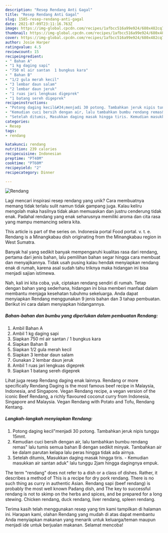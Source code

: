```yaml
---
description: "Resep Rendang Anti Gagal"
title: "Resep Rendang Anti Gagal"
slug: 1585-resep-rendang-anti-gagal
date: 2021-07-09T23:11:16.763Z
image: https://img-global.cpcdn.com/recipes/1afbcc516a99e924/680x482cq70/rendang-foto-resep-utama.jpg
thumbnail: https://img-global.cpcdn.com/recipes/1afbcc516a99e924/680x482cq70/rendang-foto-resep-utama.jpg
cover: https://img-global.cpcdn.com/recipes/1afbcc516a99e924/680x482cq70/rendang-foto-resep-utama.jpg
author: Josie Harper
ratingvalue: 4.5
reviewcount: 15
recipeingredient:
- " Bahan A"
- "1 kg daging sapi"
- "750 ml air santan  1 bungkus kara"
- " Bahan B"
- "1/2 gula merah kecil"
- "3 lembar daun salam"
- "2 lembar daun jeruk"
- "1 ruas jari lengkuas digeprek"
- "1 batang sereh digeprek"
recipeinstructions:
- "Potong daging kecil&#34;menjadi 30 potong. Tambahkan jeruk nipis tunggu 15mnt."
- "Kemudian cuci bersih dengan air, lalu tambahkan bumbu rendang remas&#34; lalu tumis semua bahan B dengan sedikit minyak. Tambahkan air ke dalam parutan kelapa lalu peras hingga tidak ada airnya."
- "Setelah ditumis, Masukkan daging masak hingga tiris. Kemudian masukkan air santan aduk&#34; lalu tunggu 2jam hingga dagingnya empuk."
categories:
- Resep
tags:
- rendang

katakunci: rendang 
nutrition: 239 calories
recipecuisine: Indonesian
preptime: "PT40M"
cooktime: "PT60M"
recipeyield: "2"
recipecategory: Dinner

---
```



![Rendang](https://img-global.cpcdn.com/recipes/1afbcc516a99e924/680x482cq70/rendang-foto-resep-utama.jpg)

Lagi mencari inspirasi resep rendang yang unik? Cara membuatnya memang tidak terlalu sulit namun tidak gampang juga. Kalau keliru mengolah maka hasilnya tidak akan memuaskan dan justru cenderung tidak enak. Padahal rendang yang enak seharusnya memiliki aroma dan cita rasa yang mampu memancing selera kita.

This article is part of the series on. Indonesia portal Food portal. v. t. e. Rendang is a Minangkabau dish originating from the Minangkabau region in West Sumatra.

Banyak hal yang sedikit banyak mempengaruhi kualitas rasa dari rendang, pertama dari jenis bahan, lalu pemilihan bahan segar hingga cara membuat dan menyajikannya. Tidak usah pusing kalau hendak menyiapkan rendang enak di rumah, karena asal sudah tahu triknya maka hidangan ini bisa menjadi sajian istimewa.


Nah, kali ini kita coba, yuk, ciptakan rendang sendiri di rumah. Tetap dengan bahan yang sederhana, hidangan ini bisa memberi manfaat dalam membantu menjaga kesehatan tubuhmu sekeluarga. Anda dapat menyiapkan Rendang menggunakan 9 jenis bahan dan 3 tahap pembuatan. Berikut ini cara dalam menyiapkan hidangannya.

<!--inarticleads1-->

##### Bahan-bahan dan bumbu yang diperlukan dalam pembuatan Rendang:

1. Ambil  Bahan A
1. Ambil 1 kg daging sapi
1. Siapkan 750 ml air santan / 1 bungkus kara
1. Siapkan  Bahan B
1. Siapkan 1/2 gula merah kecil
1. Siapkan 3 lembar daun salam
1. Gunakan 2 lembar daun jeruk
1. Ambil 1 ruas jari lengkuas digeprek
1. Siapkan 1 batang sereh digeprek


Lihat juga resep Rendang daging enak lainnya. Rendang or more specifically Rendang Daging is the most famous beef recipe in Malaysia, Indonesia, and Singapore. Vegan Rendang recipe, a vegan version of the iconic Beef Rendang, a richly flavoured coconut curry from Indonesia, Singapore and Malaysia. Vegan Rendang with Potato and Tofu, Rendang Kentang. 

<!--inarticleads2-->

##### Langkah-langkah menyiapkan Rendang:

1. Potong daging kecil&#34;menjadi 30 potong. Tambahkan jeruk nipis tunggu 15mnt.
1. Kemudian cuci bersih dengan air, lalu tambahkan bumbu rendang remas&#34; lalu tumis semua bahan B dengan sedikit minyak. Tambahkan air ke dalam parutan kelapa lalu peras hingga tidak ada airnya.
1. Setelah ditumis, Masukkan daging masak hingga tiris. - Kemudian masukkan air santan aduk&#34; lalu tunggu 2jam hingga dagingnya empuk.


The term &#34;rendang&#34; does not refer to a dish or a class of dishes. Rather, it describes a method of This is a recipe for dry pork rendang. There is no such thing as curry in authentic Asian. Rendang sapi (beef rendang) is probably the most well known Padang dish, and The key to successful rendang is not to skimp on the herbs and spices, and be prepared for a long stewing. Chicken rendang, duck rendang, liver rendang, spleen rendang. 

Terima kasih telah menggunakan resep yang tim kami tampilkan di halaman ini. Harapan kami, olahan Rendang yang mudah di atas dapat membantu Anda menyiapkan makanan yang menarik untuk keluarga/teman maupun menjadi ide untuk berjualan makanan. Selamat mencoba!
